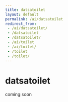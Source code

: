 ```yaml
---
title: datsatoilet
layout: default
permalink: /ai/datsatoilet
redirect_from:
 - /ai/datsatoilet/
 - /datsatoilet
 - /datsatoilet/
 - /ai/toilet
 - /ai/toilet/
 - /toilet
 - /toilet/
---
```


# datsatoilet

coming soon